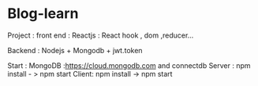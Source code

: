 # Blog-learn
Project : 
front end : Reactjs : React hook , dom ,reducer...

Backend : Nodejs + Mongodb + jwt.token 

Start : MongoDB :https://cloud.mongodb.com
and connectdb 
Server : npm install - > npm start 
Client: npm install -> npm start  
